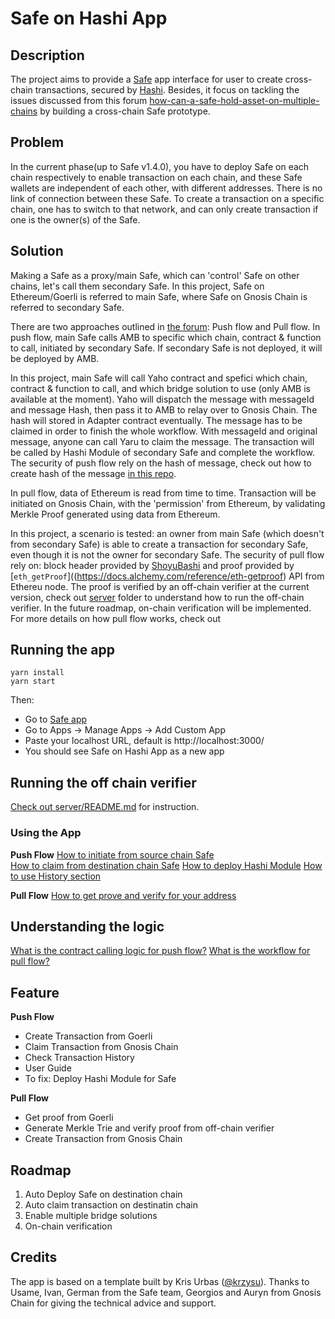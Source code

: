 # Safe on Hashi App

## Description

The project aims to provide a [Safe](https://safe.global/) app interface for user to create cross-chain transactions, secured by [Hashi](<(https://github.com/gnosis/hashi)>). Besides, it focus on tackling the issues discussed from this forum [how-can-a-safe-hold-asset-on-multiple-chains](https://forum.safe.global/t/how-can-a-safe-hold-asset-on-multiple-chains/2242) by building a cross-chain Safe prototype.

## Problem

In the current phase(up to Safe v1.4.0), you have to deploy Safe on each chain respectively to enable transaction on each chain, and these Safe wallets are independent of each other, with different addresses. There is no link of connection between these Safe.
To create a transaction on a specific chain, one has to switch to that network, and can only create transaction if one is the owner(s) of the Safe.

## Solution

Making a Safe as a proxy/main Safe, which can 'control' Safe on other chains, let's call them secondary Safe.
In this project, Safe on Ethereum/Goerli is referred to main Safe, where Safe on Gnosis Chain is referred to secondary Safe.

There are two approaches outlined in [the forum](https://forum.safe.global/t/how-can-a-safe-hold-asset-on-multiple-chains/2242): Push flow and Pull flow.
In push flow, main Safe calls AMB to specific which chain, contract & function to call, initiated by secondary Safe. If secondary Safe is not deployed, it will be deployed by AMB.

In this project, main Safe will call Yaho contract and spefici which chain, contract & function to call, and which bridge solution to use (only AMB is available at the moment). Yaho will dispatch the message with messageId and message Hash, then pass it to AMB to relay over to Gnosis Chain. The hash will stored in Adapter contract eventually.
The message has to be claimed in order to finish the whole workflow. With messageId and original message, anyone can call Yaru to claim the message. The transaction will be called by Hashi Module of secondary Safe and complete the workflow.
The security of push flow rely on the hash of message, check out how to create hash of the message [in this repo](https://github.com/gnosis/hashi/blob/main/packages/evm/contracts/utils/MessageHashCalculator.sol#L13-L21).

In pull flow, data of Ethereum is read from time to time. Transaction will be initiated on Gnosis Chain, with the 'permission' from Ethereum, by validating Merkle Proof generated using data from Ethereum.

In this project, a scenario is tested: an owner from main Safe (which doesn't from secondary Safe) is able to create a transaction for secondary Safe, even though it is not the owner for secondary Safe.
The security of pull flow rely on: block header provided by [ShoyuBashi](https://docs.gnosischain.com/bridges/hashi/#goerli---gnosis-chain) and proof provided by [`eth_getProof`]((https://docs.alchemy.com/reference/eth-getproof) API from Ethereu node.
The proof is verified by an off-chain verifier at the current version, check out [server](./server/README.MD) folder to understand how to run the off-chain verifier. In the future roadmap, on-chain verification will be implemented.
For more details on how pull flow works, check out

## Running the app

```
yarn install
yarn start
```

Then:

- Go to [Safe app](https://safe.global/)
- Go to Apps -> Manage Apps -> Add Custom App
- Paste your localhost URL, default is http://localhost:3000/
- You should see Safe on Hashi App as a new app

## Running the off chain verifier

[Check out server/README.md](./server/README.MD) for instruction.

### Using the App

**Push Flow**
[How to initiate from source chain Safe](/doc/Instruction.md#initiate-transactation-on-source-chain)  
[How to claim from destination chain Safe](/doc/Instruction.md#claim-transaction-on-destination-chain)
[How to deploy Hashi Module](/doc/Instruction.md#how-to-deploy-hashi-module)
[How to use History section](/doc/Instruction.md#how-to-use-history-section)

**Pull Flow**
[How to get prove and verify for your address]()

## Understanding the logic

[What is the contract calling logic for push flow?](/doc/PullFlowLogic.md#understanding-the-workflow)
[What is the workflow for pull flow?](/doc/PullFlowLogic.md)

## Feature

**Push Flow**

- Create Transaction from Goerli
- Claim Transaction from Gnosis Chain
- Check Transaction History
- User Guide
- To fix: Deploy Hashi Module for Safe

**Pull Flow**

- Get proof from Goerli
- Generate Merkle Trie and verify proof from off-chain verifier
- Create Transaction from Gnosis Chain

## Roadmap

1. Auto Deploy Safe on destination chain
2. Auto claim transaction on destinatin chain
3. Enable multiple bridge solutions
4. On-chain verification

## Credits

The app is based on a template built by Kris Urbas ([@krzysu](https://twitter.com/krzysu)).
Thanks to Usame, Ivan, German from the Safe team, Georgios and Auryn from Gnosis Chain for giving the technical advice and support.
